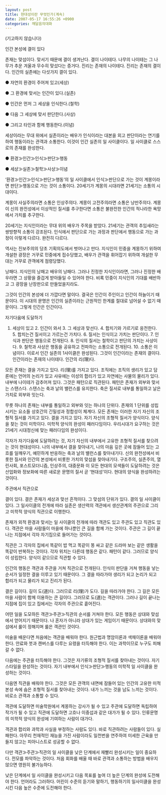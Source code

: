```yaml
---
layout: post
title: 현대성이란 무엇인가(계속)
date: 2007-05-17 16:55:26 +0900
categories: 깨달음의대화
---
```

(기고하지 않습니다)
  

  
인간 본성에 결이 있다 
  

  
존재는 맞섬이다. 맞서기 때문에 결이 생겨난다. 결이 나이테다. 나무의 나이테는 그 나무가 추운 겨울과 무수히 맞섰다는 증거다. 진리는 존재의 나이테다. 진리는 존재의 결이다. 인간의 실존에는 다섯가지 결이 있다. 
  

  
● 자연의 환경이 주어져 있고(세상)
  
● 그 환경에 맞서는 인간이 있다.(실존)
  
● 인간은 먼저 그 세상을 인식한다.(철학)
  
● 다음 그 세상에 맞서 판단한다.(사상)
  
● 그리고 타인과 함께 행동한다.(이념)
  

  
세상이라는 무대 위에서 실존이라는 배우가 인식이라는 대본을 외고 판단이라는 연기를 하여 행동이라는 관객과 소통한다. 이것이 인간 실존의 일 사이클이다. 일 사이클로 스스로의 존재를 완성한다. 
  

  
● 환경≫인간≫인식≫판단≫행동
  
● 세상≫실존≫철학≫사상≫이념
   

  
‘환경≫인간≫인식≫판단≫행동’의 일 사이클에서 인식≫판단으로 가는 것이 계몽이라면 판단≫행동으로 가는 것이 소통이다. 20세기가 계몽의 시대라면 21세기는 소통의 시대이다. 
  

  
계몽이 사실주의라면 소통은 인상주의다. 계몽이 고전주의라면 소통은 낭만주의다. 계몽이 신의 완전성에서 이상적인 질서를 추구한다면 소통은 불완전한 인간의 적나라한 욕망에서 가치를 추구한다. 
  

  
20세기는 지식인이라는 무대 위의 배우가 주목을 받았다. 21세기는 관객의 추임새라는 쌍방향적 소통이 강조된다. 인식에서 판단으로 가는 과정과 판단에서 행동으로 가는 과정이 이렇게 다르다. 완전히 다르다. 
  

  
역사는 진보주의의 당초 기획의도에서 벗어나고 만다. 지식인이 민중을 계몽하기 위하여 개설한 광장은 거꾸로 민중에게 접수당했고, 배우가 관객을 휘어잡기 위하여 개설한 무대는 거꾸로 관객에게 점령당했다. 
  

  
낭패다. 지식인의 낭패고 배우의 낭패다. 그러나 진정한 지식인이라면, 그러나 진정한 배우라면 그 상황을 즐겁게 받아들일 수 있어야 한다. 비록 민중이 지식인의 기대를 배반하고 그 광장을 난장판으로 만들었을지라도. 
  

  
그것이 인간의 본성에 더 가깝다면 말이다. 결국은 인간이 주인이고 인간이 하늘이기 때문이다. 이 시대의 문명은 인간의 실존이라는 근원적인 한계를 절대로 넘어설 수 없기 때문이다. 그렇게 인간은 인간이다. 
  

  

  
자기다움에 도달하기
  

  
1. 세상이 있고 2. 인간이 와서 3. 그 세상과 맞선다. 4. 합치기와 가르기로 응전한다. 5. 합치는건 질서이고 가르는건 가치다. 6. 질서는 인식이고 가치는 판단이다. 7. 인식과 판단은 행동으로 전개된다. 8. 인식의 질서는 철학이고 판단의 가치는 사상이다. 9. 철학과 사상은 행동을 공유하고 전파하는 소통으로 전개된다. 10. 소통은 이념이다. 이로서 인간 실존의 1사이클은 완성된다. 그것이 인간이라는 존재의 결이다. 인간이라는 존재의 나이테다. 인간의 리(理)다.
  

  
모든 존재는 결을 가지고 있다. 리(理)를 가지고 있다. 조직에는 조직의 생리가 있고 담론에는 언어의 논리가 있고 사유에는 이성의 합리가 있고 자연에는 사물의 물리가 있다. 내부에 나이테가 감추어져 있다. 그것은 패턴으로 직관된다. 패턴은 존재가 외부와 맞서는 스탠스다. 스탠스는 축과 날의 밸런스를 유지한다. 축은 질서로 내부를 통일하고 날은 가치로 외부와 잇는다. 
  

  
무릇 하나의 존재는 내부를 통일하고 외부와 잇는 하나의 단위다. 존재의 1 단위를 성립시키는 요소들 상호간의 긴밀성과 정합성이 체계다. 모든 존재는 이러한 자기 자신의 조형적 질서를 가지고 있다. 결을 가지고 있다. 자기 자신의 조형적 질서가 양식이다. 양식을 찾는 것이 미학이다. 미학적 양식의 완성이 패러다임이다. 우리시대가 요구하는 것은 21세기 시대정신에 맞는 패러다임의 완성이다. 
  

  
각자가 자기다움에 도달하려는 것, 자기 자신의 내부에서 고유한 조형적 질서를 찾으려는 것이 현대성이다. 나의 내부에서 결을 찾아내기, 나의 마음 깊은 곳에 잠들어 있는 고흐를 일깨우기, 예민하게 반응하는 축과 날의 밸런스를 찾아내기다. 신의 완전성에서 비롯한 질서와 인간의 본성에서 비롯한 가치의 맞섬을 찾아내기다. 구조주의, 실존주의, 열린사회, 포스트모더니즘, 인상주의, 대중문화 이 모든 현대의 모색들이 도달하려는 것은 산업화와 정보화에 따른 새로운 문명의 질서 곧 ‘현대성’이다. 현대의 양식을 완성하려는 것이다.
  

  

  
주관에서 직관으로
  

  
결이 있다. 결은 존재가 세상과 맞선 흔적이다. 그 맞섬의 단위가 있다. 결의 일 사이클이 있다. 그 일사이클의 전개에 따라 실존은 생산력의 객관에서 생산관계의 주관으로 그리고 미학적 양식의 직관으로 이행한다. 
  

  
존재가 외적 환경과 맞서는 일 사이클의 전개에 따라 객관도 있고 주관도 있고 직관도 있다. 객관은 마을 사람들이 마을에 하나뿐인 큰 길을 함께 가는 것이다. 주관은 그 길이 끝나는 지점에서 각자 자기집으로 들어가는 것이다. 
  

  
직관은 그 각자의 집에서 똑같이 밥 먹고 똑같이 똥 싸고 같은 드라마 보는 같은 생활을 똑같이 반복하는 것이다. 각자 위치는 다른데 행동은 같다. 패턴이 같다. 그러므로 양식이 성립한다. 양식이 같으므로 직관할 수 있다. 
  

  
인간의 행동은 객관과 주관을 거쳐 직관으로 전개된다. 인식이 판단을 거쳐 행동을 낳는 순서가 일정한 결을 이루고 있기 때문이다. 그 결을 따라가야 생리가 되고 논리가 되고 합리가 되고 물리가 되고 진리가 된다. 
  

  
결은 길이다. 길이 도(道)다. 그러므로 리(理)가 도다. 길을 따라가야 한다. 그 길은 모든 마을 사람이 함께 이용하는 큰 길이다. 그러므로 도(道)는 객관이다. 그러나 길이 끝나는 지점에 집이 있고 집에서는 각자의 주관으로 흩어진다. 
  

  
어떤 일을 도모하든 객관≫주관≫직관의 순서를 거쳐야 한다. 모든 행동은 상대와 맞섬에서 얻어지기 때문이다. 나 혼자가 아니라 상대가 있는 게임이기 때문이다. 상대와의 맞섬에서 룰이 정해지며 룰은 객관인 것이다.
  

  
미술을 배운다면 처음에는 객관을 배워야 한다. 원근법과 명암이론과 색채이론을 배워야 한다. 안료와 붓과 캔버스를 다루는 요령을 터득해야 한다. 이는 과학이므로 누구도 피해갈 수 없다. 
  

  
다음에는 주관을 터득해야 한다. 그것은 자기류의 조형적 질서를 찾아내는 것이다. 자기 스타일을 완성하는 것이다. 자기 내부에서 인식≫판단≫행동의 미학적 일 사이클을 완성하는 것이다. 
  

  
다음엔 직관을 배워야 한다. 그것은 모든 관객의 내면에 잠들어 있는 인간의 고유한 미적 본성 속에 숨은 조형적 질서를 찾아내는 것이다. 내가 느끼는 것을 남도 느끼는 것이다. 비로소 관객과 소통할 수 있다.
  

  
객관에 도달하면 미술학원에서 계몽하는 강사가 될 수 있고 주관에 도달하면 독립하여 작가가 될 수 있고 직관에 도달하면 고흐나 이중섭과 같은 대가가 될 수 있다. 인류문명의 미학적 양식의 완성에 기여하는 사람이 대가다. 
  

  
객관과 합리와 과학과 사실을 부정하는 사람도 있다. 바로 직관하려는 사람들이 있다. 실패한다. 아무리 천재적인 재능을 가진 사람이라도 일천번을 연주하여 미세한 근육을 만들지 않고는 피아니스트로 성공할 수 없다.
  

  
다만 객관≫주관≫직관의 일 사이클을 낮은 단계에서 재빨리 완성시키는 일이 중요하다. 전모를 파악하는 것이다. 처음 회화를 배울 때 바로 관객과 소통하는 방법을 배우지 않으면 영원히 불가능하다. 
  

  
낮은 단계에서 일 사이클을 완성시키고 다음 목표를 높여 더 높은 단계의 완성에 도전해야 한다. 언어라도 그러하다. 어린이 수준의 듣기와 말하기, 행동하기의 일사이클을 완성시킨 다음 높은 수준에 도전해야 한다.